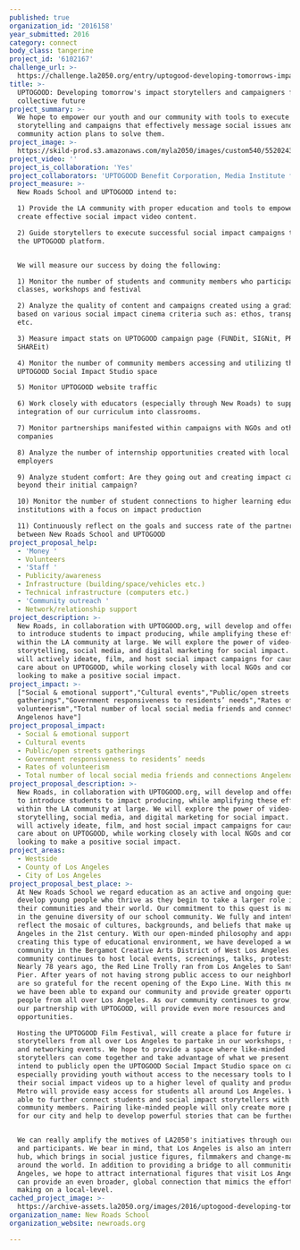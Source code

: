 ```yaml
---
published: true
organization_id: '2016158'
year_submitted: 2016
category: connect
body_class: tangerine
project_id: '6102167'
challenge_url: >-
  https://challenge.la2050.org/entry/uptogood-developing-tomorrows-impact-storytellers-and-campaigners-for-our-collective-future
title: >-
  UPTOGOOD: Developing tomorrow's impact storytellers and campaigners for our
  collective future
project_summary: >-
  We hope to empower our youth and our community with tools to execute impact
  storytelling and campaigns that effectively message social issues and inspired
  community action plans to solve them.
project_image: >-
  https://skild-prod.s3.amazonaws.com/myla2050/images/custom540/5520243165741-team91.jpg
project_video: ''
project_is_collaboration: 'Yes'
project_collaborators: 'UPTOGOOD Benefit Corporation, Media Institute for Social Change'
project_measure: >-
  New Roads School and UPTOGOOD intend to: 

  1) Provide the LA community with proper education and tools to empower them to
  create effective social impact video content.

  2) Guide storytellers to execute successful social impact campaigns through
  the UPTOGOOD platform. 


  We will measure our success by doing the following:

  1) Monitor the number of students and community members who participate in our
  classes, workshops and festival 

  2) Analyze the quality of content and campaigns created using a grading rubric
  based on various social impact cinema criteria such as: ethos, transparency,
  etc.

  3) Measure impact stats on UPTOGOOD campaign page (FUNDit, SIGNit, PROMISEit
  SHAREit)

  4) Monitor the number of community members accessing and utilizing the shared
  UPTOGOOD Social Impact Studio space 

  5) Monitor UPTOGOOD website traffic 

  6) Work closely with educators (especially through New Roads) to support the
  integration of our curriculum into classrooms.

  7) Monitor partnerships manifested within campaigns with NGOs and other
  companies

  8) Analyze the number of internship opportunities created with local NGOs and
  employers

  9) Analyze student comfort: Are they going out and creating impact campaigns
  beyond their initial campaign?

  10) Monitor the number of student connections to higher learning educational
  institutions with a focus on impact production

  11) Continuously reflect on the goals and success rate of the partnership
  between New Roads School and UPTOGOOD
project_proposal_help:
  - 'Money '
  - Volunteers
  - 'Staff '
  - Publicity/awareness
  - Infrastructure (building/space/vehicles etc.)
  - Technical infrastructure (computers etc.)
  - 'Community outreach '
  - Network/relationship support
project_description: >-
  New Roads, in collaboration with UPTOGOOD.org, will develop and offer classes
  to introduce students to impact producing, while amplifying these efforts
  within the LA community at large. We will explore the power of video-based
  storytelling, social media, and digital marketing for social impact. Students
  will actively ideate, film, and host social impact campaigns for causes they
  care about on UPTOGOOD, while working closely with local NGOs and companies
  looking to make a positive social impact.
project_impact: >-
  ["Social & emotional support","Cultural events","Public/open streets
  gatherings","Government responsiveness to residents’ needs","Rates of
  volunteerism","Total number of local social media friends and connections
  Angelenos have"]
project_proposal_impact:
  - Social & emotional support
  - Cultural events
  - Public/open streets gatherings
  - Government responsiveness to residents’ needs
  - Rates of volunteerism
  - Total number of local social media friends and connections Angelenos have
project_proposal_description: >-
  New Roads, in collaboration with UPTOGOOD.org, will develop and offer classes
  to introduce students to impact producing, while amplifying these efforts
  within the LA community at large. We will explore the power of video-based
  storytelling, social media, and digital marketing for social impact. Students
  will actively ideate, film, and host social impact campaigns for causes they
  care about on UPTOGOOD, while working closely with local NGOs and companies
  looking to make a positive social impact.
project_areas:
  - Westside
  - County of Los Angeles
  - City of Los Angeles
project_proposal_best_place: >-
  At New Roads School we regard education as an active and ongoing quest to
  develop young people who thrive as they begin to take a larger role in making
  their communities and their world. Our commitment to this quest is manifested
  in the genuine diversity of our school community. We fully and intentionally
  reflect the mosaic of cultures, backgrounds, and beliefs that make up Los
  Angeles in the 21st century. With our open-minded philosophy and approach to
  creating this type of educational environment, we have developed a welcoming
  community in the Bergamot Creative Arts District of West Los Angeles. Our
  community continues to host local events, screenings, talks, protests, etc.
  Nearly 78 years ago, the Red Line Trolly ran from Los Angeles to Santa Monica
  Pier. After years of not having strong public access to our neighborhood, we
  are so grateful for the recent opening of the Expo Line. With this new change,
  we have been able to expand our community and provide greater opportunities to
  people from all over Los Angeles. As our community continues to grow, we hope
  our partnership with UPTOGOOD, will provide even more resources and
  opportunities.

  Hosting the UPTOGOOD Film Festival, will create a place for future impact
  storytellers from all over Los Angeles to partake in our workshops, screenings
  and networking events. We hope to provide a space where like-minded
  storytellers can come together and take advantage of what we present. We
  intend to publicly open the UPTOGOOD Social Impact Studio space on campus,
  especially providing youth without access to the necessary tools to bring
  their social impact videos up to a higher level of quality and production. The
  Metro will provide easy access for students all around Los Angeles. We will be
  able to further connect students and social impact storytellers with our
  community members. Pairing like-minded people will only create more positivity
  for our city and help to develop powerful stories that can be further shared. 


  We can really amplify the motives of LA2050's initiatives through our program
  and participants. We bear in mind, that Los Angeles is also an international
  hub, which brings in social justice figures, filmmakers and change-makers from
  around the world. In addition to providing a bridge to all communities in Los
  Angeles, we hope to attract international figures that visit Los Angeles and
  can provide an even broader, global connection that mimics the efforts we are
  making on a local-level.
cached_project_image: >-
  https://archive-assets.la2050.org/images/2016/uptogood-developing-tomorrows-impact-storytellers-and-campaigners-for-our-collective-future/skild-prod.s3.amazonaws.com/myla2050/images/custom540/5520243165741-team91.jpg
organization_name: New Roads School
organization_website: newroads.org

---
```

